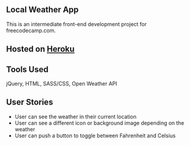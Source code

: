 ## Local Weather App
This is an intermediate front-end development project for freecodecamp.com.

## Hosted on [Heroku](http://fcc-weather.herokuapp.com/)

## Tools Used
jQuery, HTML, SASS/CSS, Open Weather API

## User Stories
  * User can see the weather in their current location
  * User can see a different icon or background image depending on the weather
  * User can push a button to toggle between Fahrenheit and Celsius
